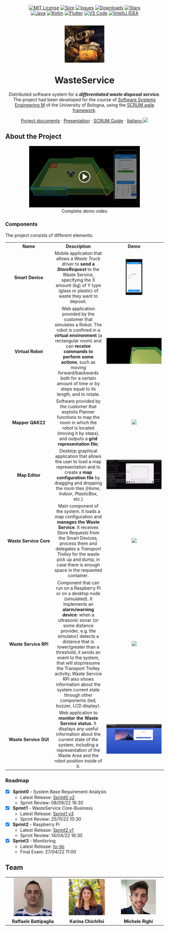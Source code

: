 <div align="center">

[![MIT License][license-shield]][license-url]
[![Size][size-shield]][size-url]
[![Issues][issues-shield]][issues-url]
[![Downloads][downloads-shield]][downloads-url]
[![Stars][stars-shield]][stars-url]\
[![Java][java-shield]][java-url]
[![Kotlin][kotlin-shield]][kotlin-url]
[![Flutter][flutter-shield]][flutter-url]
[![VS Code][vscode-shield]][vscode-url]
[![IntelliJ IDEA][intellij-shield]][intellij-url]

<br/>
</div>

<div align="center">
  <img align="center" width="25%" src="commons/resources/imgs/walle.jpg"/>
  
  <h1>WasteService</h1>
  
  Distributed software system for a ***differentiated waste disposal service***. The project had been developed for the course of [Software Systems Engineering M](https://www.unibo.it/en/teaching/course-unit-catalogue/course-unit/2021/468003) of the University of Bologna, using the [SCRUM agile framework](https://www.scrum.org/resources/what-is-scrum).
  
  [Project documents](https://htmlpreview.github.io/?https://raw.githubusercontent.com/iss2022-BCR/WasteService/main/Sprint0/index.html)
  ·
  [Presentation](./commons/presentation/WasteServiceBCR.pdf)
  ·
  [SCRUM Guide](./commons/2020-Scrum-Guide-US.pdf)
  ·
  [Italiano <kbd><img width="20px" src="https://flagicons.lipis.dev/flags/4x3/it.svg"></kbd>](./README.it.md)
  
</div>

## About the Project

<div align="center">
  <a href="https://youtu.be/WAImSQSib1A" target="_blank"><img width="70%" src="./commons/resources/imgs/Thumbnail_YouTube.png" alt="Demo Video" /></a>
	<br/>
	Complete demo video
</div>

### Components
The project consists of different elements:
<table>
  <tr align="center">
    <th width="15%">Name</th>
    <th width="35%">Description</th>
    <th width="50%">Demo</th>
  </tr>
  <tr align="center">
    <td><b>Smart&nbsp;Device</b></td>
    <td>
      Mobile application that allows a <i>Waste Truck driver</i> to <b>send a <i>StoreRequest</i></b> to the Waste Service, specifying the X amount (kg) of Y type (glass or plastic) of waste they want to deposit.
    </td>
    <td><img width="30%" src="./commons/resources/imgs/gifs/Demo_SmartDevice.gif"/></td>
  </tr>
  <tr align="center">
    <td><b>Virtual&nbsp;Robot</b></td>
    <td>
      Web application provided by the customer that simulates a Robot. The robot is confined in a <b>virtual environment</b> (a rectangular room) and can <b>receive commands to perform some actions</b>, such as moving forward/backwards both for a certain amount of time or by steps equal to its length, and to rotate.
    </td>
    <td><img src="./commons/resources/imgs/gifs/Demo_VirtualRobot.gif"/></td>
  </tr>
  <tr align="center">
    <td><b>Mapper&nbsp;QAK22</b></td>
    <td>
      Software provided by the customer that exploits Planner functions to map the room in which the robot is located (moving it by steps), and outputs a <b>grid representation file</b>;
    </td>
    <td><img src="./commons/resources/imgs/gifs/Demo_Mapper.gif"/></td>
  </tr>
  <tr align="center">
    <td><b>Map&nbsp;Editor</b></td>
    <td>
      Desktop graphical application that allows the user to load a map representation and to create a <b>map configuration file</b> by dragging and dropping the room tiles (<i>Home</i>, <i>Indoor</i>, <i>PlasticBox</i>, etc.)
    </td>
    <td><img src="./commons/resources/imgs/gifs/Demo_MapEditor.gif"/></td>
  </tr>
  <tr align="center">
    <td><b>Waste&nbsp;Service&nbsp;Core</b></td>
    <td>
			Main component of the system. It loads a map configuration and <b>manages the Waste Service</b>. It receives Store Requests from the Smart Devices, process them and delegates a <i>Transport Trolley</i> for the waste pick up and dump, in case there is enough space in the requested container.
		</td>
    <td><img src="./commons/resources/imgs/gifs/Demo_WasteServiceCore.gif"/></td>
  </tr>
  <tr align="center">
    <td><b>Waste&nbsp;Service&nbsp;RPi</b></td>
    <td>
			Component that can run on a Raspberry Pi or on a desktop node (simulated). It implements an <b>alarm/warning device</b>: when a ultrasonic sonar (or some distance provider, e.g. the simulator) detects a distance that is lower/greater than a threshold, it sends an event to the system, that will stop/resume the Transport Trolley activity; Waste Service RPi also shows information about the system current state through other components (led, buzzer, LCD display).
		</td>
    <td><img width="80%" src="./commons/resources/imgs/gifs/Demo_WasteServiceRPi_Simulated.gif"/></td>
  </tr>
  <tr align="center">
    <td><b>Waste&nbsp;Service&nbsp;GUI</b></td>
    <td>
			Web application to <b>monitor the Waste Service status</b>. It displays any useful information about the current state of the system, including a representation of the Waste Area and the robot position inside of it.
		</td>
    <td><img src="./commons/resources/imgs/gifs/Demo_WasteServiceGUI.gif"/></td>
  </tr>
</table>
  
### Roadmap
- [x] **Sprint0** - System Base Requirement Analysis
  - Latest Release: [Sprint0 v2](https://github.com/iss2022-BCR/WasteService/releases/tag/sprint0_v2)
  - Sprint Review: 08/09/22 16:30
- [x] **Sprint1** - WasteService Core-Business
  - Latest Release: [Sprint1 v3](https://github.com/iss2022-BCR/WasteService/releases/tag/sprint1_v3)
  - Sprint Review: 25/11/22 10:30
- [x] **Sprint2** - Raspberry Pi
  - Latest Release: [Sprint2 v1](https://github.com/iss2022-BCR/WasteService/releases/tag/sprint2_v1)
  - Sprint Review: 14/04/22 16:30
- [x] **Sprint3** - Monitoring
  - Latest Release: [to-do](https://github.com/iss2022-BCR/WasteService/releases/latest)
  - Final Exam: 27/04/22 11:00

## Team
<table>
  <!--<tr align="center"><td colspan="3"><b>Team BCR</b></td></tr>-->
  <tr align="center">
    <td><a href="https://github.com/Clappy98"><img width="75%" src="./commons/resources/imgs/team/avatar_Raffaele_Battipaglia.jpg"></a></td>
    <td><a href="https://github.com/TryKatChup"><img width="75%" src="./commons/resources/imgs/team/avatar_Karina_Chichifoi.jpg"></a></td>
    <td><a href="https://github.com/mikyll"><img width="75%" src="./commons/resources/imgs/team/avatar_Michele_Righi.png"></a></td>
  </tr>
  <tr align="center">
    <td><b>Raffaele Battipaglia</b></td>
    <td><b>Karina Chichifoi</b></td>
    <td><b>Michele Righi</b></td>
  </tr>
</table>


[java-shield]: https://img.shields.io/badge/Java-ED8B00?logo=java&logoColor=white
[java-url]: https://www.java.com
[kotlin-shield]: https://img.shields.io/badge/kotlin-%237F52FF.svg?logo=kotlin&logoColor=white
[kotlin-url]: https://kotlinlang.org/
[flutter-shield]: https://img.shields.io/badge/Flutter-%2302569B.svg?logo=Flutter&logoColor=white
[flutter-url]: https://flutter.dev/
[vscode-shield]: https://img.shields.io/badge/Visual%20Studio%20Code-0078d7.svg?logo=visual-studio-code&logoColor=white
[vscode-url]: https://code.visualstudio.com/
[intellij-shield]: https://img.shields.io/badge/IntelliJ%20IDEA-000000.svg?logo=intellij-idea&logoColor=blue
[intellij-url]: https://www.jetbrains.com/idea/ 
[downloads-shield]: https://img.shields.io/github/downloads/iss2022-BCR/WasteService/total
[downloads-url]: https://github.com/iss2022-BCR/WasteService/releases/latest
[license-shield]: https://img.shields.io/github/license/iss2022-BCR/WasteService
[license-url]: https://github.com/iss2022-BCR/WasteService/blob/main/LICENSE
[size-shield]: 	https://img.shields.io/github/repo-size/iss2022-BCR/WasteService
[size-url]: https://github.com/iss2022-BCR/WasteService
[issues-shield]: https://img.shields.io/github/issues/iss2022-BCR/WasteService
[issues-url]: https://github.com/iss2022-BCR/WasteService/issues
[stars-shield]: https://custom-icon-badges.herokuapp.com/github/stars/iss2022-BCR/WasteService?logo=star&logoColor=yellow
[stars-url]: https://github.com/iss2022-BCR/WasteService/stargazers
